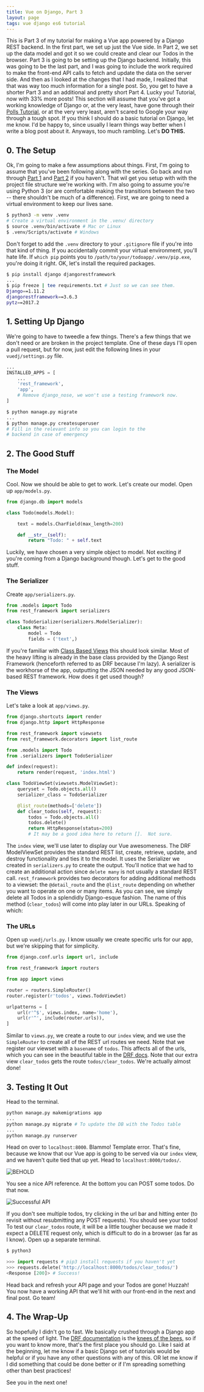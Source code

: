 ```yaml
---
title: Vue on Django, Part 3
layout: page
tags: vue django es6 tutorial
---
```


This is Part 3 of my tutorial for making a Vue app powered by a Django REST backend.  In the first part, we set up just the Vue side.  In Part 2, we set up the data model and got it so we could create and clear our Todos in the browser.  Part 3 is going to be setting up the Django backend.  Initially, this was going to be the last part, and I was going to include the work required to make the front-end API calls to fetch and update the data on the server side.  And then as I looked at the changes that I had made, I realized that that was way too much information for a single post.  So, you get to have a shorter Part 3 and an additional and pretty short Part 4.  Lucky you!  Tutorial, now with 33% more posts!  This section will assume that you've got a working knowledge of Django or, at the very least, have gone through their [Polls Tutorial](https://docs.djangoproject.com/en/1.11/intro/tutorial01/), or at the very very least, aren't scared to Google your way through a tough spot.  If you think I should do a basic tutorial on Django, let me know.  I'd be happy to, since usually I learn things way better when I write a blog post about it.  Anyways, too much rambling.  Let's **DO THIS.**

## 0. The Setup

Ok, I'm going to make a few assumptions about things.  First, I'm going to assume that you've been following along with the series.  Go back and run through [Part 1](/2017/06/20/vue-on-django-part-1) and [Part 2](/2017/06/24/vue-on-django-part-2) if you haven't.  That wil get you setup with with the project file structure we're working with.  I'm also going to assume you're using Python 3 (or are comfortable making the transitions between the two -- there shouldn't be much of a difference).  First, we are going to need a virtual environment to keep our lives sane.

```bash
$ python3 -m venv .venv
# Create a virtual environment in the .venv/ directory
$ source .venv/bin/activate # Mac or Linux
$ .venv/Scripts/activate # Windows
```

Don't forget to add the `.venv` directory to your `.gitignore` file if you're into that kind of thing.  If you accidentally commit your virtual environment, you'll hate life.  If `which pip` points you to `/path/to/your/todoapp/.venv/pip.exe`, you're doing it right.  OK, let's install the required packages.

```bash
$ pip install django djangorestframework
...
$ pip freeze | tee requirements.txt # Just so we can see them.
Django==1.11.2
djangorestframework==3.6.3
pytz==2017.2
```

## 1. Setting Up Django

We're going to have to tweedle a few things.  There's a few things that we don't need or are broken in the project template.  One of these days I'll open a pull request, but for now, just edit the following lines in your `vuedj/settings.py` file.

```python
...
INSTALLED_APPS = [
    ...
    'rest_framework',
    'app',
    # Remove django_nose, we won't use a testing framework now.
]
```

```bash
$ python manage.py migrate
...
$ python manage.py createsuperuser
# Fill in the relevant info so you can login to the
# backend in case of emergency
```
## 2. The Good Stuff

### The Model

Cool.  Now we should be able to get to work.  Let's create our model.  Open up `app/models.py`.

```python
from django.db import models

class Todo(models.Model):

    text = models.CharField(max_length=200)

    def __str__(self):
        return "Todo: " + self.text

```

Luckily, we have chosen a very simple object to model.  Not exciting if you're coming from a Django background though.  Let's get to the good stuff.  

### The Serializer

Create `app/serializers.py`.

```python
from .models import Todo
from rest_framework import serializers

class TodoSerializer(serializers.ModelSerializer):
    class Meta:
        model = Todo
        fields = ('text',)
```

If you're familiar with [Class Based Views](https://docs.djangoproject.com/en/1.11/topics/class-based-views/) this should look similar.  Most of the heavy lifting is already in the base class provided by the Django Rest Framework (henceforth referred to as DRF because I'm lazy).  A serializer is the workhorse of the app, outputting the JSON needed by any good JSON-based REST framework.  How does it get used though?   

### The Views

Let's take a look at `app/views.py`.

```python
from django.shortcuts import render
from django.http import HttpResponse

from rest_framework import viewsets
from rest_framework.decorators import list_route

from .models import Todo
from .serializers import TodoSerializer

def index(request):
    return render(request, 'index.html')

class TodoViewSet(viewsets.ModelViewSet):
    queryset = Todo.objects.all()
    serializer_class = TodoSerializer

    @list_route(methods=['delete'])
    def clear_todos(self, request):
        todos = Todo.objects.all()
        todos.delete()
        return HttpResponse(status=200)
        # It may be a good idea here to return [].  Not sure.
```

The `index` view, we'll use later to display our Vue awesomeness.  The DRF ModelViewSet provides the standard REST list, create, retrieve, update, and destroy functionality and ties it to the model.  It uses the Serializer we created in `serializers.py` to create the output.  You'll notice that we had to create an additional action since `delete many` is not usually a standard REST call.  `rest_framework` provides two decorators for adding additional methods to a viewset: the `@detail_route` and the `@list_route` depending on whether you want to operate on one or many items.  As you can see, we simply delete all Todos in a splendidly Django-esque fashion.  The name of this method (`clear_todos`) will come into play later in our URLs.  Speaking of which: 

### The URLs

Open up `vuedj/urls.py`.  I know usually we create specific urls for our app, but we're skipping that for simplicity.

```python
from django.conf.urls import url, include

from rest_framework import routers

from app import views

router = routers.SimpleRouter()
router.register(r'todos', views.TodoViewSet)

urlpatterns = [
    url(r'^$', views.index, name='home'),
    url(r'^', include(router.urls)),
]

```

Similar to `views.py`, we create a route to our `index` view, and we use the `SimpleRouter` to create all of the REST url routes we need.  Note that we register our viewset with a `basename` of `todos`.  This affects all of the urls, which you can see in the beautiful table in the [DRF docs](http://www.django-rest-framework.org/api-guide/routers/#simplerouter).  Note that our extra view `clear_todos` gets the route `todos/clear_todos`.  We're actually almost done!  

## 3. Testing It Out

Head to the terminal.

```bash
python manage.py makemigrations app
...
python manage.py migrate # To update the DB with the Todos table
...
python manage.py runserver
```

Head on over to `localhost:8000`.  Blammo!  Template error.  That's fine, because we know that our Vue app is going to be served via our `index` view, and we haven't quite tied that up yet.  Head to `localhost:8000/todos/`.

![BEHOLD](/img/behold.gif)

You see a nice API reference.  At the bottom you can POST some todos.  Do that now.

![Successful API](/img/vue-django-todo-api.png)

If you don't see multiple todos, try clicking in the url bar and hitting enter (to revisit without resubmitting any POST requests).  You should see your todos!  To test our `clear_todos` route, it will be a little tougher because we made it expect a DELETE request only, which is difficult to do in a browser (as far as I know).  Open up a separate terminal.

```python
$ python3

>>> import requests # pip3 install requests if you haven't yet
>>> requests.delete('http://localhost:8000/todos/clear_todos/')
<Response [200]> # Success!
```

Head back and refresh your API page and your Todos are gone!  Huzzah!  You now have a working API that we'll hit with our front-end in the next and final post.  Go team!

## 4. The Wrap-Up

So hopefully I didn't go to fast.  We basically crushed through a Django app at the speed of light.  The [DRF documentation](http://www.django-rest-framework.org/) is the [knees of the bees](https://www.youtube.com/watch?v=pCB3kGVc9ic), so if you want to know more, that's the first place you should go.  Like I said at the beginning, let me know if a basic Django set of tutorials would be helpful or if you have any other questions with any of this.  OR let me know if I did something that could be done better or if I'm spreading something other than best practices!

See you in the next one!